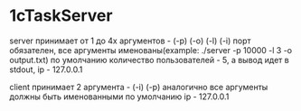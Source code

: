 # 1cTaskServer

server принимает от 1 до 4х аргументов - <port> (-p) <output file>(-o) <online users limit>(-l) <ip> (-i)
	порт обязателен, все аргументы именованы(example: ./server -p 10000 -l 3 -o output.txt)
	по умолчанию количество пользователей - 5, а вывод идет в stdout, ip - 127.0.0.1

client принимает 2 аргумента - <ip>(-i) <port>(-p)
	аналогично все аргументы должны быть именованными
	по умолчанию ip - 127.0.0.1
